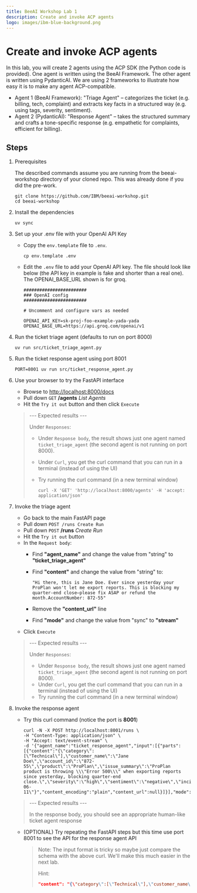 ```yaml
---
title: BeeAI Workshop Lab 1
description: Create and invoke ACP agents
logo: images/ibm-blue-background.png
---
```


# Create and invoke ACP agents

In this lab, you will create 2 agents using the ACP SDK (the Python code is provided).
One agent is written using the BeeAI Framework.  The other agent is written using PydanticAI.
We are using 2 frameworks to illustrate how easy it is to make any agent ACP-compatible.

* Agent 1 (BeeAI Framework): "Triage Agent" – categorizes the ticket (e.g. billing, tech, complaint) and extracts key facts in a structured way (e.g. using tags, severity, sentiment).
* Agent 2 (PydanticAI): "Response Agent" – takes the structured summary and crafts a tone-specific response (e.g. empathetic for complaints, efficient for billing).

## Steps

1. Prerequisites

   The described commands assume you are running from the beeai-workshop directory
   of your cloned repo. This was already done if you did the pre-work.

   ```shell
   git clone https://github.com/IBM/beeai-workshop.git
   cd beeai-workshop
   ```

2. Install the dependencies

   ```shell
   uv sync
   ```

3. Set up your .env file with your OpenAI API Key

   * Copy the `env.template` file to `.env`.

     ```shell
     cp env.template .env
     ```

   * Edit the `.env` file to add your OpenAI API key.  The file should look like below
   (the API key in example is fake and shorter than a real one). The OPENAI_BASE_URL shown is for groq.

     ```shell
     ########################
     ### OpenAI config
     ########################

     # Uncomment and configure vars as needed

     OPENAI_API_KEY=sk-proj-foo-example-yada-yada
     OPENAI_BASE_URL=https://api.groq.com/openai/v1
     ```

4. Run the ticket triage agent (defaults to run on port 8000)

   ```shell
   uv run src/ticket_triage_agent.py
   ```

5. Run the ticket response agent using port 8001

   ```shell
   PORT=8001 uv run src/ticket_response_agent.py
   ```

6. Use your browser to try the FastAPI interface

   * Browse to [http://localhost:8000/docs](http://localhost:8000/docs)
   * Pull down `GET` **/agents** *List Agents*
   * Hit the `Try it out` button and then click `Execute`

   > --- Expected results ---
   >
   > Under `Responses`:
   > * Under `Response body`, the result shows just one agent named `ticket_triage_agent` (the second agent is not running on port 8000).
   > * Under `Curl`, you get the curl command that you can run in a terminal (instead of using the UI)
   > * Try running the curl command (in a new terminal window)
   >
   >   ```shell
   >   curl -X 'GET' 'http://localhost:8000/agents' -H 'accept: application/json'
   >   ```

7. Invoke the triage agent

   * Go back to the main FastAPI page
   * Pull down `POST /runs Create Run`
   * Pull down `POST` **/runs** *Create Run*
   * Hit the `Try it out` button
   * In the `Request body`:
     * Find **"agent_name"** and change the value from "string" to **"ticket_triage_agent"**
     * Find **"content"** and change the value from "string" to:

       ```text
       "Hi there, this is Jane Doe. Ever since yesterday your ProPlan won't let me export reports. This is blocking my quarter-end close—please fix ASAP or refund the month.AccountNumber: 872-55"
       ```

     * Remove the **"content_url"** line
     * Find **"mode"** and change the value from "sync" to **"stream"**
   * Click `Execute`

   > --- Expected results ---
   >
   > Under `Responses`:
   > * Under `Response body`, the result shows just one agent named `ticket_triage_agent` (the second agent is not running on port 8000).
   > * Under `Curl`, you get the curl command that you can run in a terminal (instead of using the UI)
   > * Try running the curl command (in a new terminal window)

8. Invoke the response agent

   * Try this curl command (notice the port is **8001**)

     ```shell
     curl -N -X POST http://localhost:8001/runs \
     -H "Content-Type: application/json" \
     -H "Accept: text/event-stream" \
     -d '{"agent_name":"ticket_response_agent","input":[{"parts":[{"content":"{\"category\":[\"Technical\"],\"customer_name\":\"Jane Doe\",\"account_id\":\"872-55\",\"product\":\"ProPlan\",\"issue_summary\":\"ProPlan product is throwing \\\"Error 500\\\" when exporting reports since yesterday, blocking quarter-end close.\",\"severity\":\"high\",\"sentiment\":\"negative\",\"incident_date\":\"2024-06-11\"}","content_encoding":"plain","content_url":null}]}],"mode":"stream"}'
     ```

   > --- Expected results ---
   >
   > In the response body, you should see an appropriate human-like ticket agent response

   * (OPTIONAL) Try repeating the FastAPI steps but this time use port 8001 to see the API for the response agent API

     > Note: The input format is tricky so maybe just compare the schema with the above curl. We'll make this much easier in the next lab.
     >
     > Hint:
     >
     > ```json
     > "content": "{\"category\":[\"Technical\"],\"customer_name\":\"Jane Doe\",\"account_id\":\"872-55\",\"product\":\"ProPlan\",\"issue_summary\":\"ProPlan product is throwing \\\"Error 500\\\" when exporting reports since yesterday, blocking quarter-end close.\",\"severity\":\"high\",\"sentiment\":\"negative\",\"incident_date\":\"2024-06-11\"}",
     > ```
